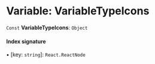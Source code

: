 # Variable: VariableTypeIcons

`Const` **VariableTypeIcons**: `Object`

#### Index signature

▪ \[key: `string`]: `React.ReactNode`
